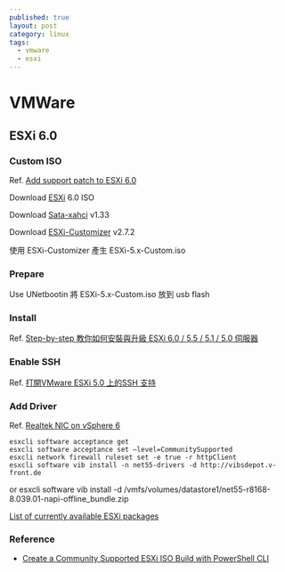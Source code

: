 ```yaml
---
published: true
layout: post
category: linux
tags: 
  - vmware
  - esxi
---
```



# VMWare

## ESXi 6.0

### Custom ISO
Ref. [Add support patch to ESXi 6.0](http://blog.night9.cc/add-support-patch-to-esxi-60/)

Download [ESXi](https://my.vmware.com/web/vmware/evalcenter?p=free-esxi6) 6.0 ISO

Download [Sata-xahci](https://vibsdepot.v-front.de/wiki/index.php/Sata-xahci) v1.33

Download [ESXi-Customizer](http://vibsdepot.v-front.de/tools/ESXi-Customizer-v2.7.2.exe) v2.7.2

使用 ESXi-Customizer 產生 ESXi-5.x-Custom.iso

### Prepare
Use UNetbootin 將 ESXi-5.x-Custom.iso 放到 usb flash

### Install
Ref. [Step-by-step 教你如何安裝與升級 ESXi 6.0 / 5.5 / 5.1 / 5.0 伺服器](https://isite.tw/2015/03/19/13091)

### Enable SSH
Ref. [打開VMware ESXi 5.0 上的SSH 支持](http://www.linuxfly.org/post/664/)

### Add Driver
Ref. [Realtek NIC on vSphere 6](http://www.vdicloud.nl/2015/02/07/realtek-nic-on-vsphere-6/)

    esxcli software acceptance get
    esxcli software acceptance set –level=CommunitySupported
    esxcli network firewall ruleset set -e true -r httpClient
    esxcli software vib install -n net55-drivers -d http://vibsdepot.v-front.de

or 
    esxcli software vib install -d  /vmfs/volumes/datastore1/net55-r8168-8.039.01-napi-offline_bundle.zip

[List of currently available ESXi packages](https://vibsdepot.v-front.de/wiki/index.php/List_of_currently_available_ESXi_packages)

### Reference
* [Create a Community Supported ESXi ISO Build with PowerShell CLI](http://www.vmware.ninja/create-a-community-supported-esxi-iso-build-with-powershell-cli/)